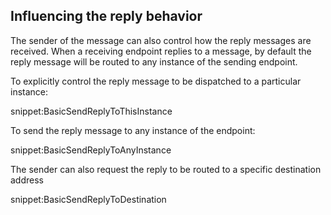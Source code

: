 

## Influencing the reply behavior

The sender of the message can also control how the reply messages are received. When a receiving endpoint replies to a message, by default the reply message will be routed to any instance of the sending endpoint.

To explicitly control the reply message to be dispatched to a particular instance:

snippet:BasicSendReplyToThisInstance

To send the reply message to any instance of the endpoint:

snippet:BasicSendReplyToAnyInstance

The sender can also request the reply to be routed to a specific destination address

snippet:BasicSendReplyToDestination

